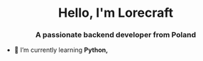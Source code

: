 <h1 align="center">Hello, I'm Lorecraft</h1>
<h3 align="center">A passionate backend developer from Poland</h3>

- 🌱 I’m currently learning **Python,**


